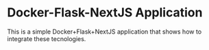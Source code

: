# Docker-Flask-NextJS Application

This is a simple Docker+Flask+NextJS application that shows how to integrate these tecnologies.
